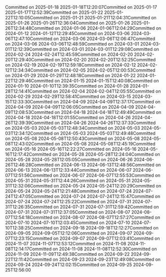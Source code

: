 Committed on 2025-01-18 2025-01-18T12:20:07Committed on 2025-01-17 2025-01-17T12:52:39Committed on 2025-01-22 2025-01-22T12:10:05Committed on 2025-01-21 2025-01-21T12:04:31Committed on 2025-01-26 2025-01-26T12:36:04Committed on 2025-01-26 2025-01-26T12:34:48Committed on 2024-01-06 2024-01-06T12:04:29Committed on 2024-01-12 2024-01-12T12:29:45Committed on 2024-03-06 2024-03-06T12:47:10Committed on 2024-03-06 2024-03-06T12:06:47Committed on 2024-03-06 2024-03-06T12:48:59Committed on 2024-03-01 2024-03-01T12:12:39Committed on 2024-03-01 2024-03-01T12:29:08Committed on 2024-02-24 2024-02-24T12:45:59Committed on 2024-02-20 2024-02-20T12:29:40Committed on 2024-02-20 2024-02-20T12:52:25Committed on 2024-02-19 2024-02-19T12:59:18Committed on 2024-02-12 2024-02-12T12:34:34Committed on 2024-02-05 2024-02-05T12:00:53Committed on 2024-01-29 2024-01-29T12:48:18Committed on 2024-01-22 2024-01-22T12:29:46Committed on 2024-01-15 2024-01-15T12:40:08Committed on 2024-01-10 2024-01-10T12:39:35Committed on 2024-01-28 2024-01-28T12:14:41Committed on 2024-02-04 2024-02-04T12:05:55Committed on 2024-02-29 2024-02-29T12:58:41Committed on 2024-03-15 2024-03-15T12:33:30Committed on 2024-04-09 2024-04-09T12:37:17Committed on 2024-04-09 2024-04-09T12:06:05Committed on 2024-04-09 2024-04-09T12:08:53Committed on 2024-04-18 2024-04-18T12:49:49Committed on 2024-04-18 2024-04-18T12:01:55Committed on 2024-04-26 2024-04-26T12:39:39Committed on 2024-04-26 2024-04-26T12:37:33Committed on 2024-05-03 2024-05-03T12:48:34Committed on 2024-05-03 2024-05-03T12:34:12Committed on 2024-05-03 2024-05-03T12:49:48Committed on 2024-05-08 2024-05-08T12:50:43Committed on 2024-05-08 2024-05-08T12:43:02Committed on 2024-05-08 2024-05-08T12:45:19Committed on 2024-05-16 2024-05-16T12:22:27Committed on 2024-05-16 2024-05-16T12:17:42Committed on 2024-05-28 2024-05-28T12:24:04Committed on 2024-05-28 2024-05-28T12:05:05Committed on 2024-06-26 2024-06-26T12:46:28Committed on 2024-06-13 2024-06-13T12:48:56Committed on 2024-06-13 2024-06-13T12:33:44Committed on 2024-06-07 2024-06-07T12:51:56Committed on 2024-06-07 2024-06-07T12:55:53Committed on 2024-05-31 2024-05-31T12:44:26Committed on 2024-05-31 2024-05-31T12:32:06Committed on 2024-05-24 2024-05-24T12:20:29Committed on 2024-05-24 2024-05-24T12:21:48Committed on 2024-07-24 2024-07-24T12:47:05Committed on 2024-07-24 2024-07-24T12:15:47Committed on 2024-07-24 2024-07-24T12:25:22Committed on 2024-07-31 2024-07-31T12:26:35Committed on 2024-07-31 2024-07-31T12:59:42Committed on 2024-07-31 2024-07-31T12:37:05Committed on 2024-08-07 2024-08-07T12:54:18Committed on 2024-08-07 2024-08-07T12:57:27Committed on 2024-07-10 2024-07-10T12:03:45Committed on 2024-07-10 2024-07-10T12:38:25Committed on 2024-09-18 2024-09-18T12:12:27Committed on 2024-09-05 2024-09-05T12:12:06Committed on 2024-09-07 2024-09-07T12:23:15Committed on 2024-09-07 2024-09-07T12:03:41Committed on 2024-11-07 2024-11-07T12:53:12Committed on 2024-11-08 2024-11-08T12:14:17Committed on 2024-11-08 2024-11-08T12:52:30Committed on 2024-11-09 2024-11-09T12:49:38Committed on 2024-09-22 2024-09-22T12:11:42Committed on 2024-09-23 2024-09-23T12:49:08Committed on 2024-09-24 2024-09-24T12:02:15Committed on 2024-09-25 2024-09-25T12:56:00